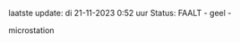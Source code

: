 laatste update: 
di 21-11-2023  0:52   uur 
Status: FAALT - geel - 
<div class="service Y">microstation</div>